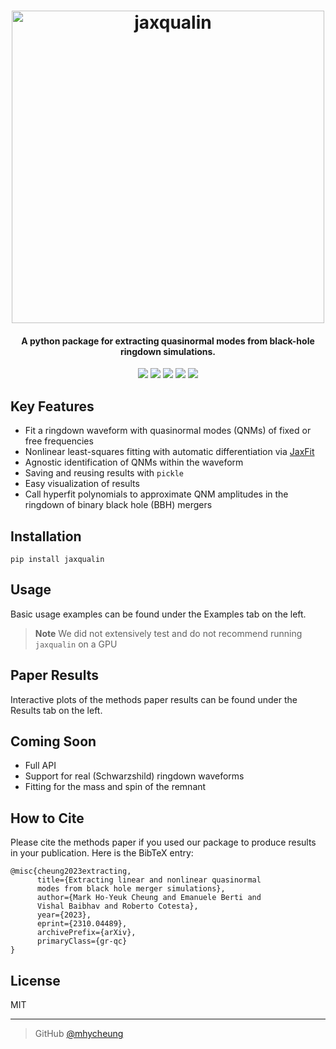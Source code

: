 <h1 align="center">
    <img src="jaxqualin_logo.png" alt="jaxqualin" width="500">
</h1>

<h4 align="center"> A python package for extracting quasinormal modes from black-hole ringdown simulations.</h4>

<p align="center">
    <a href = "https://arxiv.org/abs/2310.04489"><img src="https://img.shields.io/badge/arXiv-2310.04489-b31b1b.svg"></a>
    <a href="https://badge.fury.io/py/jaxqualin"><img src="https://badge.fury.io/py/jaxqualin.svg"></a>
    <a href="https://github.com/mhycheung/jaxqualin/actions/workflows/pytest.yml"><img src="https://github.com/mhycheung/jaxqualin/actions/workflows/pytest.yml/badge.svg"></a>
    <a href="https://github.com/mhycheung/jaxqualin/blob/main/LICENSE"><img src="https://img.shields.io/badge/license-MIT-blue.svg"></a>
    <a href="https://pypi.org/project/jaxqualin/"><img src="https://img.shields.io/pypi/pyversions/jaxqualin"></a>
</p>

## Key Features

* Fit a ringdown waveform with quasinormal modes (QNMs) of fixed or free frequencies
* Nonlinear least-squares fitting with automatic differentiation via <a href="https://github.com/Dipolar-Quantum-Gases/jaxfit">JaxFit</a>
* Agnostic identification of QNMs within the waveform
* Saving and reusing results with `pickle`
* Easy visualization of results
* Call hyperfit polynomials to approximate QNM amplitudes in the ringdown of binary black hole (BBH) mergers

## Installation

```shell
pip install jaxqualin
```

## Usage

Basic usage examples can be found under the Examples tab on the left.

> **Note**
> We did not extensively test and do not recommend running `jaxqualin` on a GPU

## Paper Results

Interactive plots of the methods paper results can be found under the Results tab on the left.

## Coming Soon

* Full API
* Support for real (Schwarzshild) ringdown waveforms
* Fitting for the mass and spin of the remnant

## How to Cite
Please cite the methods paper if you used our package to produce results in your publication.
Here is the BibTeX entry:
```
@misc{cheung2023extracting,
      title={Extracting linear and nonlinear quasinormal
      modes from black hole merger simulations}, 
      author={Mark Ho-Yeuk Cheung and Emanuele Berti and 
      Vishal Baibhav and Roberto Cotesta},
      year={2023},
      eprint={2310.04489},
      archivePrefix={arXiv},
      primaryClass={gr-qc}
}
```

## License

MIT

---

> GitHub [@mhycheung](https://github.com/mhycheung)